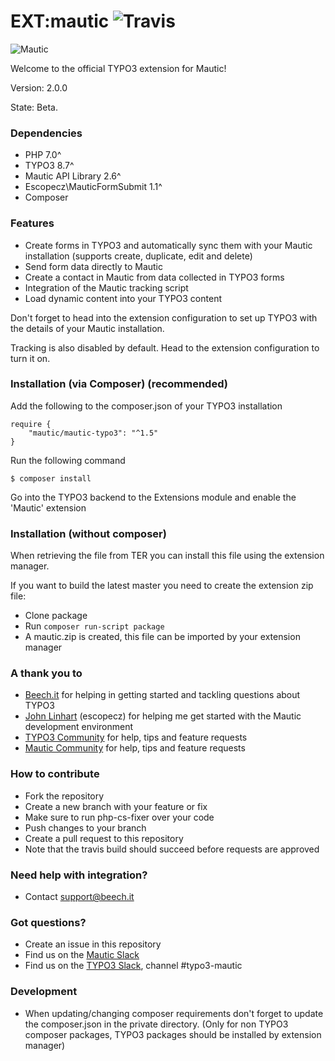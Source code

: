EXT:mautic ![Travis](https://travis-ci.org/mautic/mautic-typo3.svg?branch=master "Travis build")
===========
![Mautic](http://i.imgur.com/g56p37X.jpg "Mautic Open Source Marketing Automation together with the CMS power of TYPO3")

Welcome to the official TYPO3 extension for Mautic!

Version: 2.0.0

State: Beta.

### Dependencies
* PHP 7.0^
* TYPO3 8.7^
* Mautic API Library 2.6^
* Escopecz\MauticFormSubmit 1.1^
* Composer

### Features
* Create forms in TYPO3 and automatically sync them with your Mautic installation (supports create, duplicate, edit and delete)
* Send form data directly to Mautic
* Create a contact in Mautic from data collected in TYPO3 forms
* Integration of the Mautic tracking script
* Load dynamic content into your TYPO3 content

Don't forget to head into the extension configuration to set up TYPO3 with the details of your Mautic installation.

Tracking is also disabled by default. Head to the extension configuration to turn it on.

### Installation (via Composer) (recommended)
Add the following to the composer.json of your TYPO3 installation
```
require {
    "mautic/mautic-typo3": "^1.5"
}
```

Run the following command

    $ composer install
    
Go into the TYPO3 backend to the Extensions module and enable the 'Mautic' extension

### Installation (without composer)

When retrieving the file from TER you can install this file using the extension manager.

If you want to build the latest master you need to create the extension zip file:

* Clone package
* Run `composer run-script package`
* A mautic.zip is created, this file can be imported by your extension manager


### A thank you to
* [Beech.it](https://beech.it) for helping in getting started and tackling questions about TYPO3
* [John Linhart](http://johnlinhart.com) (escopecz) for helping me get started with the Mautic development environment
* [TYPO3 Community](https://typo3.org) for help, tips and feature requests
* [Mautic Community](https://mautic.org) for help, tips and feature requests

### How to contribute
* Fork the repository
* Create a new branch with your feature or fix
* Make sure to run php-cs-fixer over your code
* Push changes to your branch
* Create a pull request to this repository
* Note that the travis build should succeed before requests are approved

### Need help with integration?
* Contact support@beech.it

### Got questions?
* Create an issue in this repository
* Find us on the [Mautic Slack](https://mautic.slack.com)
* Find us on the [TYPO3 Slack](https://typo3.slack.com), channel #typo3-mautic


### Development

* When updating/changing composer requirements don't forget to update the composer.json in the private directory. (Only for non TYPO3 composer packages, TYPO3 packages should be installed by extension manager)
